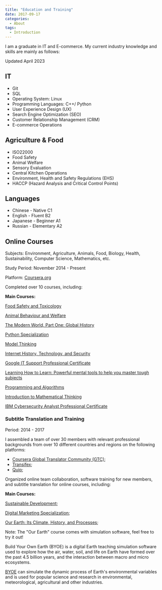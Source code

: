 ```yaml
---
title: "Education and Training"
date: 2017-09-17
categories:
  - About
tags:
  - Introduction
---
```


I am a graduate in IT and E-commerce. My current industry knowledge and skills are mainly as follows:

Updated April 2023

## IT

- Git
- SQL
- Operating System: Linux
- Programming Languages: C++/ Python
- User Experience Design (UX)
- Search Engine Optimization (SEO)
- Customer Relationship Management (CRM)
- E-commerce Operations

## Agriculture & Food

- ISO22000
- Food Safety
- Animal Welfare
- Sensory Evaluation
- Central Kitchen Operations
- Environment, Health and Safety Regulations (EHS)
- HACCP (Hazard Analysis and Critical Control Points)


## Languages

- Chinese - Native C1
- English - Fluent B2
- Japanese - Beginner A1
- Russian - Elementary A2


## Online Courses

Subjects: Environment, Agriculture, Animals, Food, Biology, Health, Sustainability, Computer Science, Mathematics, etc.

Study Period: November 2014 - Present

Platform: [Coursera.org](http://coursera.org/)

Completed over 10 courses, including:

**Main Courses:**

[Food Safety and Toxicology](https://www.coursera.org/learn/shipin-anquan)

[Animal Behaviour and Welfare](https://www.coursera.org/learn/animal-welfare)

[The Modern World, Part One: Global History](https://www.coursera.org/learn/modern-world)

[Python Specialization](https://www.coursera.org/specializations/python)

[Model Thinking](https://www.coursera.org/learn/model-thinking)

[Internet History, Technology, and Security](https://www.coursera.org/learn/internet-history)

[Google IT Support Professional Certificate](https://www.coursera.org/professional-certificates/google-it-support?)

[Learning How to Learn: Powerful mental tools to help you master tough subjects](https://www.coursera.org/learn/learning-how-to-learn)

[Programming and Algorithms](https://www.coursera.org/specializations/biancheng-suanfa)

[Introduction to Mathematical Thinking](https://www.coursera.org/learn/mathematical-thinking/)

[IBM Cybersecurity Analyst Professional Certificate](https://www.coursera.org/professional-certificates/ibm-cybersecurity-analyst)



### Subtitle Translation and Training

Period: 2014 - 2017

I assembled a team of over 30 members with relevant professional backgrounds from over 10 different countries and regions on the following platforms:
- [Coursera Global Translator Community (GTC)](https://www.coursera.support/s/feed/0D51U00003BmIp9SAF?language=en_US);
- [Transifex](http://transifex.com);
- [Quip](https://quip.com/);

Organized online team collaboration, software training for new members, and subtitle translation for online courses, including:

**Main Courses:**

[Sustainable Development](https://www.coursera.org/learn/sustainable-development);

[Digital Marketing Specialization](https://www.coursera.org/specializations/digital-marketing);

[Our Earth: Its Climate, History, and Processes](https://www.coursera.org/learn/our-earth);

Note: The "Our Earth" course comes with simulation software, feel free to try it out!

Build Your Own Earth (BYOE) is a digital Earth teaching simulation software used to explore how the air, water, soil, and life on Earth have formed over the past 4.5 billion years, and the interaction between macro and micro ecosystems.

[BYOE](http://www.buildyourownearth.com/) can simulate the dynamic process of Earth's environmental variables and is used for popular science and research in environmental, meteorological, agricultural and other industries.